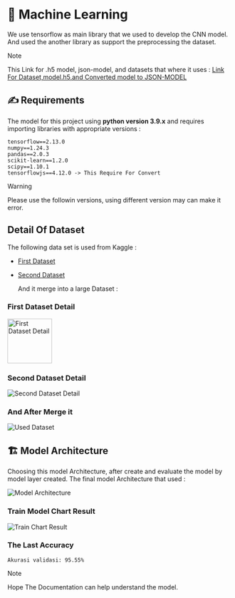 # 🤖 **Machine Learning**

We use tensorflow as main library that we used to develop the CNN model. And used the another library as support the preprocessing the dataset.

> [!NOTE]
> This Link for .h5 model, json-model, and datasets that where it uses : [Link For Dataset,model.h5,and Converted model to JSON-MODEL](https://drive.google.com/drive/folders/1D155_PddvgVCwRZg4IIHKTHV7DFiSIdo?usp=sharing)

## ✍️ **Requirements**

The model for this project using **python version 3.9.x** and requires importing libraries with appropriate versions :

```
tensorflow==2.13.0
numpy==1.24.3
pandas==2.0.3
scikit-learn==1.2.0
scipy==1.10.1
tensorflowjs==4.12.0 -> This Require For Convert
```

> [!WARNING]
> Please use the followin versions, using different version may can make it error.

## Detail Of Dataset

The following data set is used from Kaggle :

- [First Dataset](https://www.kaggle.com/datasets/mostafaabla/garbage-classification)
- [Second Dataset](https://www.kaggle.com/datasets/fatemehboloori/trash-type-detection)

  And it merge into a large Dataset :
  
### **First Dataset Detail**

<img src="https://github.com/TrashHubs/Machine-Learning/assets/33770553/8d433f64-b282-4d2e-860b-ba79991b9a76" alt="First Dataset Detail" width="100" />

### **Second Dataset Detail**

![Second Dataset Detail](https://github.com/TrashHubs/Machine-Learning/assets/33770553/8fbf8eda-ddc2-46e4-8c4a-562e18e7081c)

### **And After Merge it**

![Used Dataset](https://github.com/TrashHubs/Machine-Learning/assets/33770553/910315a1-f468-4b0e-a50f-68d8e0a11a4d)



## 🏗️ **Model Architecture**

Choosing this model Architecture, after create and evaluate the model by model layer created. The final model Architecture that used :

![Model Architecture](https://github.com/TrashHubs/Machine-Learning/assets/33770553/835b7d08-9377-43ff-8b75-998620376ca0)


### **Train Model Chart Result**

![Train Chart Result](https://github.com/TrashHubs/Machine-Learning/assets/33770553/7fcc40fa-1a7f-4123-aaa6-e971c95f327e)


### **The Last Accuracy**

`Akurasi validasi: 95.55%`


> [!NOTE]
> Hope The Documentation can help understand the model. 
